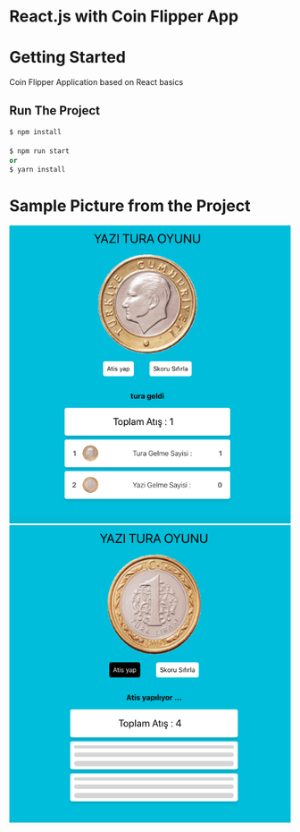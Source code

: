 # React.js with Coin Flipper App 
# Getting Started
Coin Flipper Application based on React basics

## Run The Project
```python
$ npm install

$ npm run start 
or 
$ yarn install
```
# Sample Picture from the Project
![](https://github.com/ekremtas/head-or-tails/blob/master/images/project_photo_1.png)
![](https://github.com/ekremtas/head-or-tails/blob/master/images/project_photo_2.png)
